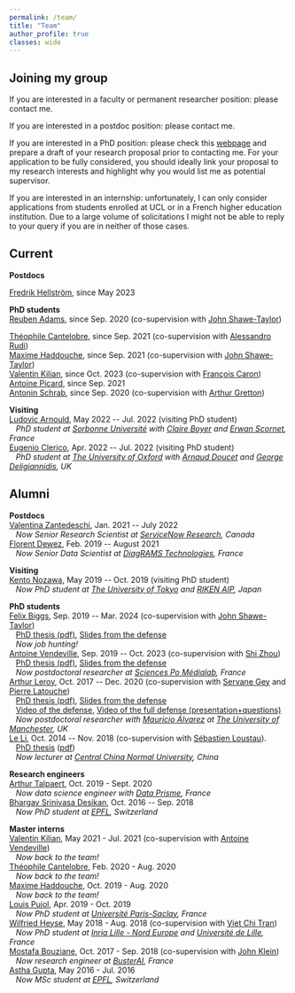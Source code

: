 ```yaml
---
permalink: /team/
title: "Team"
author_profile: true
classes: wide
---
```


## Joining my group

If you are interested in a faculty or permanent researcher position: please contact me.

If you are interested in a postdoc position: please contact me.

If you are interested in a PhD position: please check this [webpage](https://www.ucl.ac.uk/ai-centre/study) and prepare a draft of your research proposal prior to contacting me. For your application to be fully considered, you should ideally link your proposal to my research interests and highlight why you would list me as potential supervisor.

If you are interested in an internship: unfortunately, I can only consider applications from students enrolled at UCL or in a French higher education institution. Due to a large volume of solicitations I might not be able to reply to your query if you are in neither of those cases.

## Current

**Postdocs**   

[Fredrik Hellström](https://fredrikhellstrom.github.io), since May 2023              

**PhD students**   
[Reuben Adams](https://reubenadams.github.io), since Sep. 2020 (co-supervision with [John Shawe-Taylor](http://www0.cs.ucl.ac.uk/staff/J.Shawe-Taylor/))   
<!-- [Felix Biggs](https://www.felixbiggs.com), since Sep. 2019 (co-supervision with [John Shawe-Taylor](http://www0.cs.ucl.ac.uk/staff/J.Shawe-Taylor/))    -->
[Théophile Cantelobre](https://theophilec.github.io), since Sep. 2021 (co-supervision with [Alessandro Rudi](https://www.di.ens.fr/~rudi/))         <!-- #and [Carlo Ciliberto](https://cciliber.github.io))     -->      
[Maxime Haddouche](https://maximehaddouche.github.io), since Sep. 2021 (co-supervision with [John Shawe-Taylor](http://www0.cs.ucl.ac.uk/staff/J.Shawe-Taylor/))     
[Valentin Kilian](https://valentinkil.github.io), since Oct. 2023 (co-supervision with [François Caron](https://www.stats.ox.ac.uk/~caron/))     
[Antoine Picard](https://www.linkedin.com/in/antoine-picard-3147a1212/), since Sep. 2021         
[Antonin Schrab](https://antoninschrab.github.io), since Sep. 2020 (co-supervision with [Arthur Gretton](http://www.gatsby.ucl.ac.uk/~gretton/))     



**Visiting**       
[Ludovic Arnould](https://www.linkedin.com/in/ludovic-arnould/), May 2022 -- Jul. 2022 (visiting PhD student)      
&nbsp;&nbsp;&nbsp;*PhD student at [Sorbonne Université](https://www.sorbonne-universite.fr) with [Claire Boyer](https://scholar.google.fr/citations?user=UK7wNCwAAAAJ&hl=fr) and [Erwan Scornet](https://erwanscornet.github.io), France*       
[Eugenio Clerico](https://scholar.google.com/citations?user=Q8byazcAAAAJ&hl=en), Apr. 2022 -- Jul. 2022 (visiting PhD student)      
&nbsp;&nbsp;&nbsp;*PhD student at [The University of Oxford](https://www.ox.ac.uk) with [Arnaud Doucet](https://www.stats.ox.ac.uk/~doucet/) and [George Deligiannidis](https://www.stats.ox.ac.uk/~deligian/), UK*       
<!-- **Research engineers**     -->
   

<!-- **Master interns**      --> 
  


## Alumni

**Postdocs**        
[Valentina Zantedeschi](http://vzantedeschi.com), Jan. 2021 -- July 2022       
&nbsp;&nbsp;&nbsp;*Now Senior Research Scientist at [ServiceNow Research](https://www.servicenow.com), Canada*        
[Florent Dewez](https://fdewez.github.io), Feb. 2019 -- August 2021         
&nbsp;&nbsp;&nbsp;*Now Senior Data Scientist at [DiagRAMS Technologies](https://diagrams-technologies.com), France*        

**Visiting**       
[Kento Nozawa](https://nzw0301.github.io), May 2019 -- Oct. 2019 (visiting PhD student)      
&nbsp;&nbsp;&nbsp;*Now PhD student at [The University of Tokyo](https://www.u-tokyo.ac.jp/en/) and [RIKEN AIP](https://www.u-tokyo.ac.jp/en/), Japan*       

**PhD students**       
[Felix Biggs](https://www.felixbiggs.com), Sep. 2019 -- Mar. 2024 (co-supervision with [John Shawe-Taylor](http://www0.cs.ucl.ac.uk/staff/J.Shawe-Taylor/))     
&nbsp;&nbsp;&nbsp;[PhD thesis (pdf)](), [Slides from the defense]()            
&nbsp;&nbsp;&nbsp;*Now job hunting!*       
[Antoine Vendeville](https://antoinevendeville.github.io/), Sep. 2019 -- Oct. 2023 (co-supervision with [Shi Zhou](https://wp.cs.ucl.ac.uk/shizhou/))     
&nbsp;&nbsp;&nbsp;[PhD thesis (pdf)](), [Slides from the defense]()            
&nbsp;&nbsp;&nbsp;*Now postdoctoral researcher at [Sciences Po Médialab](https://medialab.sciencespo.fr), France*       
[Arthur Leroy](https://arthur-leroy.netlify.app), Oct. 2017 -- Dec. 2020 (co-supervision with [Servane Gey](http://helios.mi.parisdescartes.fr/~gey/) and [Pierre Latouche](http://helios.mi.parisdescartes.fr/~platouch/))           
&nbsp;&nbsp;&nbsp;[PhD thesis (pdf)](https://arthur-leroy.netlify.app/files/Thesis-Arthur_LEROY.pdf), [Slides from the defense](https://arthur-leroy.netlify.app/files/slides_soutenance/slides_thesis.html#/)        
&nbsp;&nbsp;&nbsp;[Video of the defense](https://youtu.be/gAaKoKq9UDo), [Video of the full defense (presentation+questions)](https://youtu.be/6xpyS0tTSCo)      
&nbsp;&nbsp;&nbsp;*Now postdoctoral researcher with [Mauricio Álvarez](https://maalvarezl.github.io) at [The University of Manchester](https://www.manchester.ac.uk), UK*       
[Le Li](https://www.researchgate.net/scientific-contributions/2108172811_Le_Li), Oct. 2014 -- Nov. 2018 (co-supervision with [Sébastien Loustau](https://www.linkedin.com/in/sébastien-loustau-b57b4555/)).      
&nbsp;&nbsp;&nbsp;[PhD thesis](https://tel.archives-ouvertes.fr/tel-01970795/) ([pdf](https://tel.archives-ouvertes.fr/tel-01970795/document))            
&nbsp;&nbsp;&nbsp;*Now lecturer at [Central China Normal University](http://english.ccnu.edu.cn), China* 

**Research engineers**     
[Arthur Talpaert](https://www.linkedin.com/in/arthur-talpaert-04b446a5/), Oct. 2019 - Sept. 2020      
&nbsp;&nbsp;&nbsp;*Now data science engineer with [Data Prisme](https://www.data-prisme.com), France*		   
[Bhargav Srinivasa Desikan](https://github.com/bhargavvader/), Oct. 2016 -- Sep. 2018      
&nbsp;&nbsp;&nbsp;*Now PhD student at [EPFL](https://www.epfl.ch/en/), Switzerland*

**Master interns**         
[Valentin Kilian](https://valentinkil.github.io), May 2021 - Jul. 2021 (co-supervision with [Antoine Vendeville](https://antoinevendeville.github.io/))      
&nbsp;&nbsp;&nbsp;*Now back to the team!*       
[Théophile Cantelobre](https://theophilec.github.io), Feb. 2020 - Aug. 2020      
&nbsp;&nbsp;&nbsp;*Now back to the team!*      			     
[Maxime Haddouche](https://maximehaddouche.github.io), Oct. 2019 - Aug. 2020     
&nbsp;&nbsp;&nbsp;*Now back to the team!*       			     
[Louis Pujol](https://louis-pujol.github.io), Apr. 2019 - Oct. 2019    
&nbsp;&nbsp;&nbsp;*Now PhD student at [Université Paris-Saclay](https://www.universite-paris-saclay.fr), France*		     
[Wilfried Heyse](https://www.linkedin.com/in/wilfried-heyse-711008151/), May 2018 - Aug. 2018 (co-supervision with [Viet Chi Tran](https://perso.math.u-pem.fr/tran.viet-chi/))     
&nbsp;&nbsp;&nbsp;*Now PhD student at [Inria Lille - Nord Europe](https://www.inria.fr/fr/centre-inria-lille-nord-europe) and [Université de Lille](https://www.univ-lille.fr), France*     
[Mostafa Bouziane](https://www.linkedin.com/in/mostafa-b-49732b11b/), Oct. 2017 - Sep. 2018 (co-supervision with [John Klein](https://john-klein.github.io))     
&nbsp;&nbsp;&nbsp;*Now research engineer at [BusterAI](https://buster.ai), France*   
[Astha Gupta](https://www.linkedin.com/in/astha736/), May 2016 - Jul. 2016    
&nbsp;&nbsp;&nbsp;*Now MSc student at [EPFL](https://www.epfl.ch/fr/), Switzerland*    
